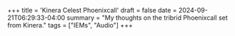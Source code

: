 +++
title = 'Kinera Celest Phoenixcall'
draft = false
date = 2024-09-21T06:29:33-04:00
summary = "My thoughts on the tribrid Phoenixcall set from Kinera."
tags = ["IEMs", "Audio"]
+++